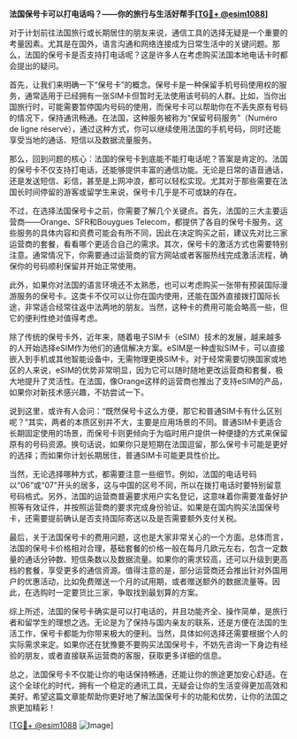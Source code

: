 **法国保号卡可以打电话吗？——你的旅行与生活好帮手[[TG💪+ @esim1088](https://t.me/s/esim1088)]**

对于计划前往法国旅行或长期居住的朋友来说，通信工具的选择无疑是一个重要的考量因素。尤其是在国外，语言沟通和网络连接成为日常生活中的关键问题。那么，法国的保号卡是否支持打电话呢？这是许多人在考虑购买法国本地电话卡时都会提出的疑问。

首先，让我们来明确一下“保号卡”的概念。保号卡是一种保留手机号码使用权的服务，通常适用于已经拥有一张SIM卡但暂时无法使用该号码的人群。比如，当你出国旅行时，可能需要暂停国内号码的使用，而保号卡可以帮助你在不丢失原有号码的情况下，保持通讯畅通。在法国，这种服务被称为“保留号码服务”（Numéro de ligne réservé），通过这种方式，你可以继续使用法国的手机号码，同时还能享受当地的通话、短信以及数据流量服务。

那么，回到问题的核心：法国的保号卡到底能不能打电话呢？答案是肯定的。法国的保号卡不仅支持打电话，还能够提供丰富的通信功能。无论是日常的语音通话，还是发送短信、彩信，甚至是上网冲浪，都可以轻松实现。尤其对于那些需要在法国长时间停留的游客或留学生来说，保号卡几乎是不可或缺的存在。

不过，在选择法国保号卡之前，你需要了解几个关键点。首先，法国的三大主要运营商——Orange、SFR和Bouygues Telecom，都提供了各自的保号卡服务。这些服务的具体内容和资费可能会有所不同，因此在决定购买之前，建议先对比三家运营商的套餐，看看哪个更适合自己的需求。其次，保号卡的激活方式也需要特别注意。通常情况下，你需要通过运营商的官方网站或者客服热线完成激活流程，确保你的号码顺利保留并开始正常使用。

此外，如果你对法国的语言环境还不太熟悉，也可以考虑购买一张带有预装国际漫游服务的保号卡。这类卡不仅可以让你在国内使用，还能在国外直接拨打国际长途，非常适合经常往返中法两地的朋友。当然，这种卡的费用可能会略高一些，但它的便利性绝对值得考虑。

除了传统的保号卡外，近年来，随着电子SIM卡（eSIM）技术的发展，越来越多的人开始选择eSIM作为他们的通信解决方案。eSIM是一种虚拟SIM卡，可以直接嵌入到手机或其他智能设备中，无需物理更换SIM卡。对于经常需要切换国家或地区的人来说，eSIM的优势非常明显，因为它可以随时随地更改运营商和套餐，极大地提升了灵活性。在法国，像Orange这样的运营商也推出了支持eSIM的产品，如果你对新技术感兴趣，不妨尝试一下。

说到这里，或许有人会问：“既然保号卡这么方便，那它和普通SIM卡有什么区别呢？”其实，两者的本质区别并不大，主要是应用场景的不同。普通SIM卡更适合长期固定使用的场景，而保号卡则更倾向于为临时用户提供一种便捷的方式来保留原有的号码资源。换句话说，如果你只是短期在法国逗留，那么保号卡可能是更好的选择；而如果你计划长期居住，普通SIM卡可能更具性价比。

当然，无论选择哪种方式，都需要注意一些细节。例如，法国的电话号码以“06”或“07”开头的居多，这与中国的区号不同，所以在拨打电话时要特别留意号码格式。另外，法国的运营商普遍要求用户实名登记，这意味着你需要准备好护照等有效证件，并按照运营商的要求完成身份验证。如果是在国内购买法国保号卡，还需要提前确认是否支持国际寄送以及是否需要额外支付关税。

最后，关于法国保号卡的费用问题，这也是大家非常关心的一个方面。总体而言，法国的保号卡价格相对合理，基础套餐的价格一般在每月几欧元左右，包含一定数量的通话分钟数、短信条数以及数据流量。如果你的需求较高，还可以升级到更高档的套餐，享受更多的通信资源。值得注意的是，部分运营商还会推出针对外国用户的优惠活动，比如免费赠送一个月的试用期，或者赠送额外的数据流量等。因此，在选购时一定要货比三家，争取找到最划算的方案。

综上所述，法国的保号卡确实是可以打电话的，并且功能齐全、操作简单，是旅行者和留学生的理想之选。无论是为了保持与国内亲友的联系，还是方便在法国的生活工作，保号卡都能为你带来极大的便利。当然，具体如何选择还需要根据个人的实际需求来定。如果你还在犹豫要不要购买法国保号卡，不妨先咨询一下身边有经验的朋友，或者直接联系运营商的客服，获取更多详细的信息。

总之，法国保号卡不仅能让你的电话保持畅通，还能让你的旅途更加安心舒适。在这个全球化的时代，拥有一个稳定的通讯工具，无疑会让你的生活变得更加高效和美好。希望这篇文章能帮助你更好地了解法国保号卡的功能和优势，让你的法国之旅更加精彩！

[[TG💪+ @esim1088](https://t.me/s/esim1088) ![Image](https://i.postimg.cc/4NQfJmqS/Snipaste-2025-05-13-00-14-12.png)]